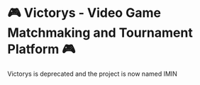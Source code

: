 # 🎮 Victorys - Video Game Matchmaking and Tournament Platform 🎮

Victorys is deprecated and the project is now named IMIN